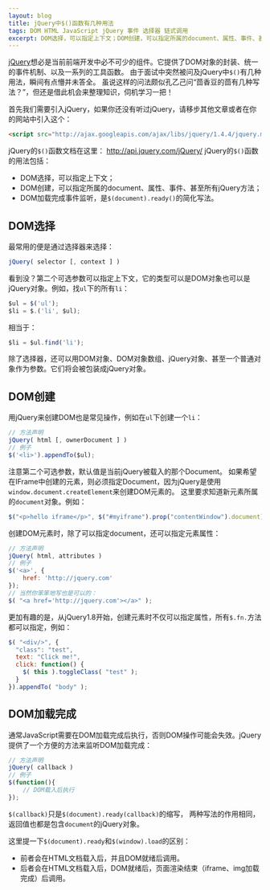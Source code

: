 ```yaml
---
layout: blog
title: jQuery中$()函数有几种用法
tags: DOM HTML JavaScript jQuery 事件 选择器 链式调用
excerpt: DOM选择，可以指定上下文；DOM创建，可以指定所属的document、属性、事件、甚至所有jQuery方法；DOM加载完成事件监听，是`$(document).ready()`的简化写法。
---
```


[jQuery][jquery]想必是当前前端开发中必不可少的组件。它提供了DOM对象的封装、统一的事件机制、以及一系列的工具函数。
由于面试中突然被问及jQuery中`$()`有几种用法，瞬间有点懵并未答全。
虽说这样的问法颇似孔乙己问“茴香豆的茴有几种写法？”，但还是借此机会来整理知识，伺机学习一把！

首先我们需要引入jQuery，如果你还没有听过jQuery，请移步其他文章或者在你的网站中引入这个：

```html
<script src="http://ajax.googleapis.com/ajax/libs/jquery/1.4.4/jquery.min.js"></script>
```

jQuery的`$()`函数文档在这里： <http://api.jquery.com/jQuery/>
jQuery的`$()`函数的用法包括：

* DOM选择，可以指定上下文；
* DOM创建，可以指定所属的document、属性、事件、甚至所有jQuery方法；
* DOM加载完成事件监听，是`$(document).ready()`的简化写法。

## DOM选择

最常用的便是通过选择器来选择：

```javascript
jQuery( selector [, context ] )
```

看到没？第二个可选参数可以指定上下文，它的类型可以是DOM对象也可以是jQuery对象。例如，找`ul`下的所有`li`：

```javascript
$ul = $('ul');
$li = $.('li', $ul);
```

相当于：

```javascript
$li = $ul.find('li');
```

除了选择器，还可以用DOM对象、DOM对象数组、jQuery对象、甚至一个普通对象作为参数。它们将会被包装成jQuery对象。

<!--more-->

## DOM创建

用jQuery来创建DOM也是常见操作，例如在`ul`下创建一个`li`：

```javascript
// 方法声明
jQuery( html [, ownerDocument ] )
// 例子
$('<li>').appendTo($ul);
```

注意第二个可选参数，默认值是当前jQuery被载入的那个Document。
如果希望在IFrame中创建的元素，则必须指定Document，因为jQuery是使用`window.document.createElement`来创建DOM元素的。
这里要求知道新元素所属的`document`对象。例如：

```javascript
$("<p>hello iframe</p>", $("#myiframe").prop("contentWindow").document)
```

创建DOM元素时，除了可以指定document，还可以指定元素属性：

```javascript
// 方法声明
jQuery( html, attributes )
// 例子
$('<a>', {
    href: 'http://jquery.com'
});
// 当然你笨笨地写也是可以的：
$( "<a href='http://jquery.com'></a>" );
```

更加有趣的是，从jQuery1.8开始，创建元素时不仅可以指定属性，所有`$.fn.`方法都可以指定，例如：

```javascript
$( "<div/>", {
  "class": "test",
  text: "Click me!",
  click: function() {
    $( this ).toggleClass( "test" );
  }
}).appendTo( "body" );
```

## DOM加载完成

通常JavaScript需要在DOM加载完成后执行，否则DOM操作可能会失效。jQuery提供了一个方便的方法来监听DOM加载完成：

```javascript
// 方法声明
jQuery( callback )
// 例子
$(function(){
    // DOM载入后执行
});
```

`$(callback)`只是`$(document).ready(callback)`的缩写，
两种写法的作用相同，返回值也都是包含`document`的jQuery对象。

这里提一下`$(document).ready`和`$(window).load`的区别：

* 前者会在HTML文档载入后，并且DOM就绪后调用。
* 后者会在HTML文档载入后，DOM就绪后，页面渲染结束（iframe、img加载完成）后调用。

[jquery]: http://api.jquery.com/
